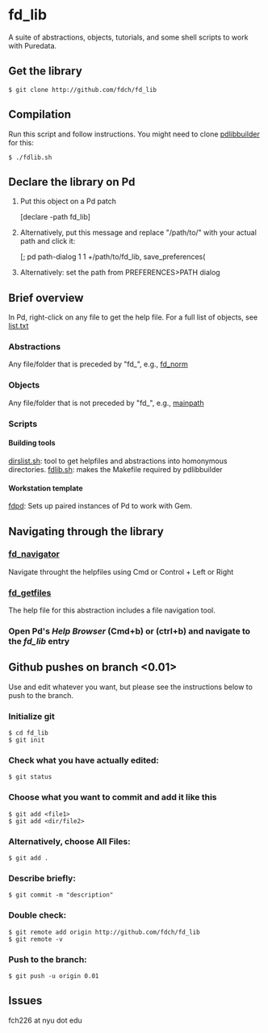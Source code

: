 # fd_lib
A suite of abstractions, objects, tutorials, and some shell scripts to work with Puredata.

## Get the library

	$ git clone http://github.com/fdch/fd_lib

## Compilation
Run this script and follow instructions. You might need to clone [pdlibbuilder](https://github.com/pure-data/pd-lib-builder) for this:

	$ ./fdlib.sh

## Declare the library on Pd
1. Put this object on a Pd patch

	[declare -path fd_lib]
	
1. Alternatively, put this message and replace "/path/to/" with your actual path and click it:
	
	[;
	pd path-dialog 1 1 +/path/to/fd_lib, save_preferences(
	
1. Alternatively: set the path from PREFERENCES>PATH dialog

## Brief overview

In Pd, right-click on any file to get the help file. For a full list of objects, see [list.txt](list.txt)

### Abstractions
Any file/folder that is preceded by "fd\_", e.g., [fd_norm](fd_norm)

### Objects
Any file/folder that is not preceded by "fd\_", e.g., [mainpath](mainpath)

### Scripts

#### Building tools

[dirslist.sh](dirslit.sh): tool to get helpfiles and abstractions into homonymous directories.
[fdlib.sh](fdlib.sh): makes the Makefile required by pdlibbuilder

#### Workstation template
[fdpd](fdpd): Sets up paired instances of Pd to work with Gem.

## Navigating through the library

###  [fd_navigator](fd_navigator)
Navigate throught the helpfiles using Cmd or Control + Left or Right

###  [fd_getfiles](fd_getfiles)
The help file for this abstraction includes a file navigation tool.

###  Open Pd's *Help Browser* (Cmd+b) or (ctrl+b) and navigate to the *fd_lib* entry

## Github pushes on branch <0.01>
Use and edit whatever you want, but please see the instructions below to push to the branch.

### Initialize git

	$ cd fd_lib
	$ git init

### Check what you have actually edited:

	$ git status

### Choose what you want to commit and add it like this

	$ git add <file1>
	$ git add <dir/file2>

### Alternatively, choose All Files:

	$ git add .

### Describe briefly:

	$ git commit -m "description"

### Double check:

	$ git remote add origin http://github.com/fdch/fd_lib
	$ git remote -v

### Push to the branch:

	$ git push -u origin 0.01

## Issues
fch226 at nyu dot edu